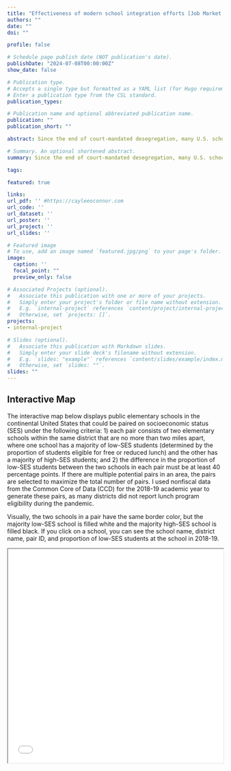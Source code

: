 ```yaml
---
title: "Effectiveness of modern school integration efforts [Job Market Paper]"
authors: ""
date: ""
doi: ""

profile: false

# Schedule page publish date (NOT publication's date).
publishDate: "2024-07-08T00:00:00Z"
show_date: false

# Publication type.
# Accepts a single type but formatted as a YAML list (for Hugo requirements).
# Enter a publication type from the CSL standard.
publication_types: 

# Publication name and optional abbreviated publication name.
publication: ""
publication_short: ""

abstract: Since the end of court-mandated desegregation, many U.S. school districts have re-segregated along racial and economic lines. This paper examines the impact of school pairing -- a modern voluntary integration approach -- on both economic segregation and student outcomes in public K-12 schools, using a 2018 policy in Charlotte, North Carolina as a case study. I find that economic segregation at the affected schools decreased significantly; however, enrollment also dropped sharply, suggesting that many students chose to leave paired schools in response to the policy. While average outcomes at paired schools improved, students from predominantly low-SES neighborhoods experienced declines in their test scores and were more likely to receive a short-term suspension, whereas those from predominantly high-SES neighborhoods saw slight improvements on test scores and no effect on the likelihood of receiving a short-term suspension. 

# Summary. An optional shortened abstract.
summary: Since the end of court-mandated desegregation, many U.S. school districts have re-segregated along racial and economic lines. This paper examines the impact of school pairing -- a modern voluntary integration approach -- on both economic segregation and student outcomes in public K-12 schools, using a 2018 policy in Charlotte, North Carolina as a case study. I find that economic segregation at the affected schools decreased significantly; however, enrollment also dropped sharply, suggesting that many students chose to leave paired schools in response to the policy. While average outcomes at paired schools improved, students from predominantly low-SES neighborhoods experienced declines in their test scores and were more likely to receive a short-term suspension, whereas those from predominantly high-SES neighborhoods saw slight improvements on test scores and no effect on the likelihood of receiving a short-term suspension. 

tags:

featured: true

links:
url_pdf: '' #https://cayleeoconnor.com
url_code: ''
url_dataset: ''
url_poster: ''
url_project: ''
url_slides: ''

# Featured image
# To use, add an image named `featured.jpg/png` to your page's folder. 
image:
  caption: ''
  focal_point: ""
  preview_only: false

# Associated Projects (optional).
#   Associate this publication with one or more of your projects.
#   Simply enter your project's folder or file name without extension.
#   E.g. `internal-project` references `content/project/internal-project/index.md`.
#   Otherwise, set `projects: []`.
projects:
- internal-project

# Slides (optional).
#   Associate this publication with Markdown slides.
#   Simply enter your slide deck's filename without extension.
#   E.g. `slides: "example"` references `content/slides/example/index.md`.
#   Otherwise, set `slides: ""`.
slides: ""
---
```

##
## Interactive Map

The interactive map below displays public elementary schools in the continental United States that could be paired on socioeconomic status (SES) under the following criteria: 1) each pair consists of two elementary schools within the same district that are no more than two miles apart, where one school has a majority of low-SES students (determined by the proportion of students eligible for free or reduced lunch) and the other has a majority of high-SES students; and 2) the difference in the proportion of low-SES students between the two schools in each pair must be at least 40 percentage points. If there are multiple potential pairs in an area, the pairs are selected to maximize the total number of pairs. I used nonfiscal data from the Common Core of Data (CCD) for the 2018-19 academic year to generate these pairs, as many districts did not report lunch program eligibility during the pandemic.

Visually, the two schools in a pair have the same border color, but the majority low-SES school is filled white and the majority high-SES school is filled black. If you click on a school, you can see the school name, district name, pair ID, and proportion of low-SES students at the school in 2018-19.

<iframe src="/uploads/Interactive_Map_Pairable_Schools.html" width="100%" height="500px"></iframe>


